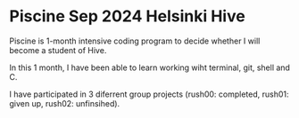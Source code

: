 # Piscine Sep 2024 Helsinki Hive

Piscine is 1-month intensive coding program to decide whether I will become a student of Hive. 

In this 1 month, I have been able to learn working wiht terminal, git, shell and C.

I have participated in 3 diferrent group projects (rush00: completed, rush01: given up, rush02: unfinsihed).
